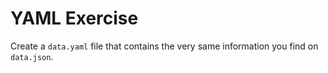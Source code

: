 # YAML Exercise

Create a `data.yaml` file that contains the very same information you find on `data.json`.
